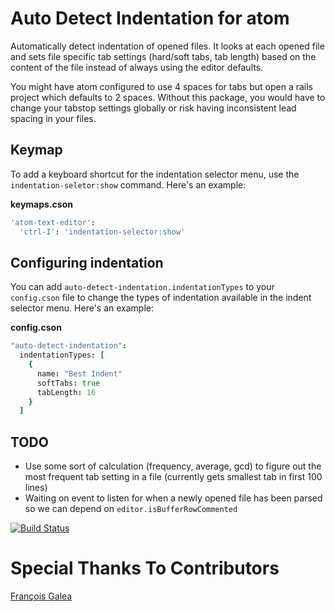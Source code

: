 # Auto Detect Indentation for atom

Automatically detect indentation of opened files. It looks at each opened file and sets file specific tab settings (hard/soft tabs, tab length) based on the content of the file instead of always using the editor defaults.

You might have atom configured to use 4 spaces for tabs but open a rails project which defaults to 2 spaces. Without this package, you would have to change your tabstop settings globally or risk having inconsistent lead spacing in your files.

## Keymap

To add a keyboard shortcut for the indentation selector menu, use the `indentation-seletor:show` command. Here's an example:

**keymaps.cson**

```cson
'atom-text-editor':
  'ctrl-I': 'indentation-selector:show'
```

## Configuring indentation

You can add `auto-detect-indentation.indentationTypes` to your `config.cson` file to change the types of indentation available in the indent selector menu. Here's an example:

**config.cson**

```cson
"auto-detect-indentation":
  indentationTypes: [
    {
      name: "Best Indent"
      softTabs: true
      tabLength: 16
    }
  ]
```

## TODO

* Use some sort of calculation (frequency, average, gcd) to figure out the most frequent tab setting in a file (currently gets smallest tab in first 100 lines)
* Waiting on event to listen for when a newly opened file has been parsed so we can depend on `editor.isBufferRowCommented`

[![Build Status](https://travis-ci.org/jtokoph/auto-detect-indentation.svg?branch=master)](https://travis-ci.org/jtokoph/auto-detect-indentation)

# Special Thanks To Contributors

[François Galea](https://github.com/fgalea)
